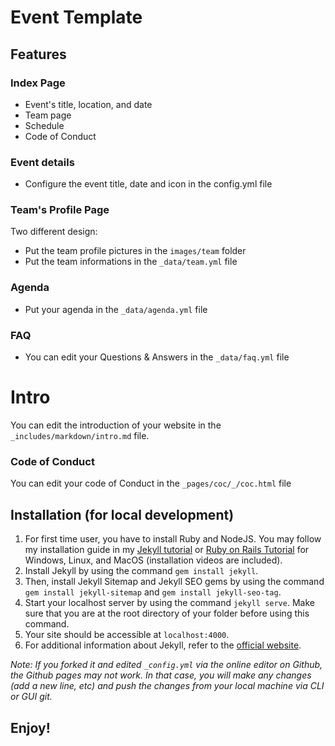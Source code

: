# Event Template

## Features
### Index Page
- Event's title, location, and date
- Team page 
- Schedule
- Code of Conduct

### Event details
- Configure the event title, date and icon in the config.yml file
### Team's Profile Page
Two different design:
-  Put the team profile pictures in the `images/team` folder
-  Put the team informations in the `_data/team.yml` file
### Agenda
- Put your agenda in the `_data/agenda.yml` file
### FAQ
- You can edit your Questions & Answers in the `_data/faq.yml` file	
# Intro
You can edit the introduction of your website in the `_includes/markdown/intro.md` file.
### Code of Conduct
You can edit your code of Conduct in the `_pages/coc/_/coc.html` file	

## Installation (for local development)
1. For first time user, you have to install Ruby and NodeJS. You may follow my installation guide in my [Jekyll tutorial](http://melvinchng.github.io/jekyll/installation.html#ruby-and-nodejs-installation) or [Ruby on Rails Tutorial](http://melvinchng.github.io/jekyll/RubyOnRailsInstallation.html) for Windows, Linux, and MacOS (installation videos are included).
2. Install Jekyll by using the command `gem install jekyll`.
3. Then, install Jekyll Sitemap and Jekyll SEO gems by using the command `gem install jekyll-sitemap` and `gem install jekyll-seo-tag`.
4. Start your localhost server by using the command `jekyll serve`. Make sure that you are at the root directory of your folder before using this command.
5. Your site should be accessible at `localhost:4000`.
6. For additional information about Jekyll, refer to the [official website](http://jekyllrb.com/). 

_Note: If you forked it and edited `_config.yml` via the online editor on Github, the Github pages may not work. In that case, you will make any changes (add a new line, etc) and push the changes from your local machine via CLI or GUI git._

## Enjoy!
